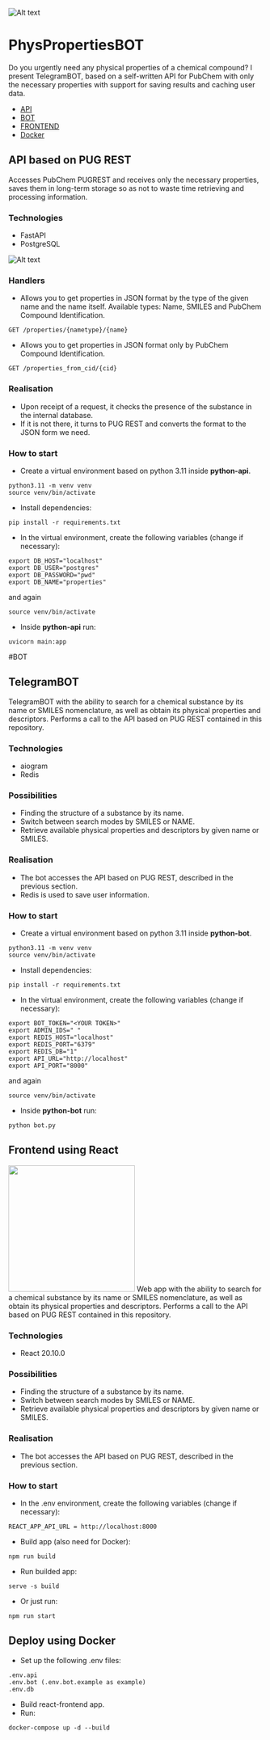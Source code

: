 ![Alt text](images/tg_image.png)

# PhysPropertiesBOT
Do you urgently need any physical properties of a chemical compound? I present TelegramBOT, based on a self-written API for PubChem with only the necessary properties with support for saving results and caching user data.

- [API](#api-based-on-pug-rest)
- [BOT](#telegrambot)
- [FRONTEND](#frontend-using-react)
- [Docker](#deploy-using-docker)


## API based on PUG REST
Accesses PubChem PUGREST and receives only the necessary properties, saves them in long-term storage so as not to waste time retrieving and processing information.

### Technologies
- FastAPI
- PostgreSQL
  
![Alt text](images/api.png)

### Handlers

- Allows you to get properties in JSON format by the type of the given name and the name itself. Available types: Name, SMILES and PubChem Compound Identification.
```
GET /properties/{nametype}/{name}
```
- Allows you to get properties in JSON format only by PubChem Compound Identification.
```
GET /properties_from_cid/{cid}
```
### Realisation

- Upon receipt of a request, it checks the presence of the substance in the internal database.
- If it is not there, it turns to PUG REST and converts the format to the JSON form we need.

### How to start

- Create a virtual environment based on python 3.11 inside __python-api__.
```
python3.11 -m venv venv
source venv/bin/activate
```

- Install dependencies:
```
pip install -r requirements.txt
```
- In the virtual environment, create the following variables (change if necessary):
```
export DB_HOST="localhost"
export DB_USER="postgres"
export DB_PASSWORD="pwd"
export DB_NAME="properties"
```
and again
```
source venv/bin/activate
```
- Inside __python-api__ run:
```
uvicorn main:app
```

#BOT
## TelegramBOT
TelegramBOT with the ability to search for a chemical substance by its name or SMILES nomenclature, as well as obtain its physical properties and descriptors. Performs a call to the API based on PUG REST contained in this repository.

### Technologies
- aiogram
- Redis

### Possibilities
- Finding the structure of a substance by its name.
- Switch between search modes by SMILES or NAME.
- Retrieve available physical properties and descriptors by given name or SMILES.

### Realisation
- The bot accesses the API based on PUG REST, described in the previous section.
- Redis is used to save user information.

### How to start

- Create a virtual environment based on python 3.11 inside __python-bot__.
```
python3.11 -m venv venv
source venv/bin/activate
```

- Install dependencies:
```
pip install -r requirements.txt
```
- In the virtual environment, create the following variables (change if necessary):
```
export BOT_TOKEN="<YOUR TOKEN>"
export ADMIN_IDS=" "
export REDIS_HOST="localhost"
export REDIS_PORT="6379"
export REDIS_DB="1"
export API_URL="http://localhost"
export API_PORT="8000"
```
and again
```
source venv/bin/activate
```
- Inside __python-bot__ run:
```
python bot.py
```
## Frontend using React
<img src='images/react-front.png' width='250'>
Web app with the ability to search for a chemical substance by its name or SMILES nomenclature, as well as obtain its physical properties and descriptors. Performs a call to the API based on PUG REST contained in this repository.

### Technologies
- React 20.10.0

### Possibilities
- Finding the structure of a substance by its name.
- Switch between search modes by SMILES or NAME.
- Retrieve available physical properties and descriptors by given name or SMILES.

### Realisation
- The bot accesses the API based on PUG REST, described in the previous section.

### How to start

- In the .env environment, create the following variables (change if necessary):
```
REACT_APP_API_URL = http://localhost:8000
```
- Build app (also need for Docker):
```
npm run build
```
- Run builded app:
```
serve -s build
```
- Or just run:
```
npm run start
```
## Deploy using Docker
- Set up the following .env files:
```
.env.api
.env.bot (.env.bot.example as example)
.env.db
```
- Build react-frontend app.
- Run:
```
docker-compose up -d --build
```
